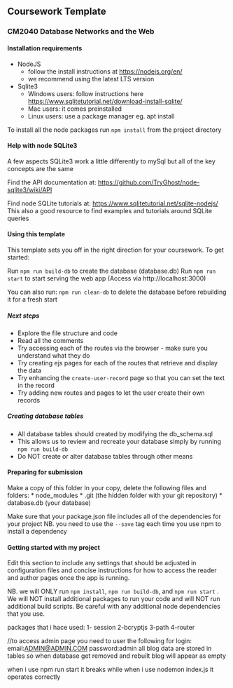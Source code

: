 ##  Coursework Template ##
### CM2040 Database Networks and the Web ###

#### Installation requirements ####

* NodeJS 
    - follow the install instructions at https://nodejs.org/en/
    - we recommend using the latest LTS version
* Sqlite3 
    - Windows users: follow instructions here https://www.sqlitetutorial.net/download-install-sqlite/
    - Mac users: it comes preinstalled
    - Linux users: use a package manager eg. apt install

To install all the node packages run ```npm install``` from the project directory

#### Help with node SQLite3 ####

A few aspects SQLite3 work a little differently to mySql but all of the key concepts are the same

Find the API documentation at:
https://github.com/TryGhost/node-sqlite3/wiki/API

Find node SQLite tutorials at:
https://www.sqlitetutorial.net/sqlite-nodejs/
This also a good resource to find examples and tutorials around SQLite queries


#### Using this template ####

This template sets you off in the right direction for your coursework. To get started:

Run ```npm run build-db``` to create the database (database.db)
Run ```npm run start``` to start serving the web app (Access via http://localhost:3000)

You can also run: 
```npm run clean-db``` to delete the database before rebuilding it for a fresh start

##### Next steps #####

* Explore the file structure and code
* Read all the comments
* Try accessing each of the routes via the browser - make sure you understand what they do
* Try creating ejs pages for each of the routes that retrieve and display the data
* Try enhancing the ```create-user-record``` page so that you can set the text in the record 
* Try adding new routes and pages to let the user create their own records

##### Creating database tables #####

* All database tables should created by modifying the db_schema.sql 
* This allows us to review and recreate your database simply by running ```npm run build-db```
* Do NOT create or alter database tables through other means


#### Preparing for submission ####

Make a copy of this folder
In your copy, delete the following files and folders:
    * node_modules
    * .git (the hidden folder with your git repository)
    * database.db (your database)

Make sure that your package.json file includes all of the dependencies for your project NB. you need to use the ```--save``` tag each time you use npm to install a dependency

#### Getting started with my project ####

Edit this section to include any settings that should be adjusted in configuration files and concise instructions for how to access the reader and author pages once the app is running.

NB. we will ONLY run ```npm install```, ```npm run build-db```, and ```npm run start``` . We will NOT install additional packages to run your code and will NOT run additional build scripts. Be careful with any additional node dependencies that you use.



packages that i hace used:
1- session
2-bcryptjs
3-path
4-router

//to access admin page  you need to user the following for login:
email:ADMIN@ADMIN.COM
password:admin 
all blog data are stored in tables so when database get removed and rebuilt blog will appear as empty 



when i use npm run start it breaks  while when i use nodemon index.js it operates correctly 
